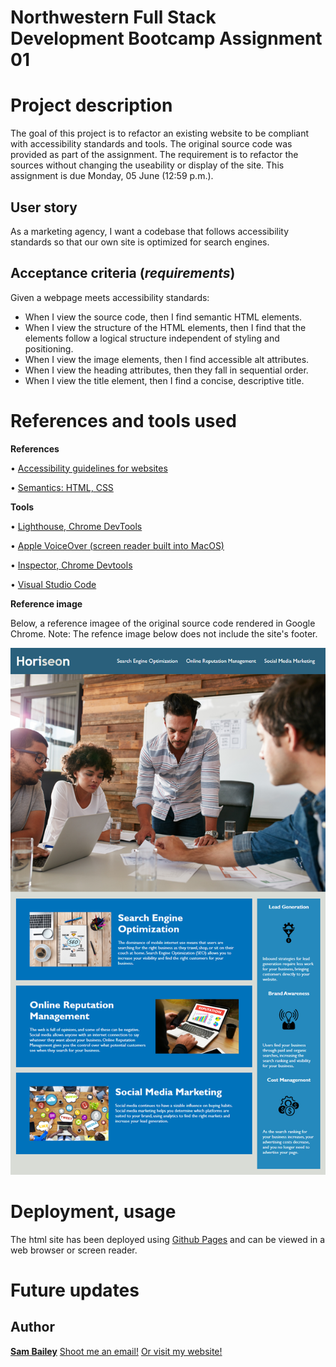 # Northwestern Full Stack Development Bootcamp Assignment 01

# Project description

The goal of this project is to refactor an existing website to be compliant with accessibility standards and tools. The original source code was provided as part of the assignment. The requirement is to refactor the sources without changing the useability or display of the site. This assignment is due Monday, 05 June (12:59 p.m.). 

## User story
As a marketing agency, I want a codebase that follows accessibility standards so that our own site is optimized for search engines.

## Acceptance criteria (_requirements_)
Given a webpage meets accessibility standards:
* When I view the source code, then I find semantic HTML elements.
* When I view the structure of the HTML elements, then I find that the elements follow a logical structure independent of styling and positioning.
* When I view the image elements, then I find accessible alt attributes.
* When I view the heading attributes, then they fall in sequential order.
* When I view the title element, then I find a concise, descriptive title.

# References and tools used

**References**

• [Accessibility guidelines for websites](https://developer.mozilla.org/en-US/docs/Learn/Accessibility)

• [Semantics: HTML, CSS](https://developer.mozilla.org/en-US/docs/Glossary/Semantics)

**Tools**

• [Lighthouse, Chrome DevTools](https://developer.chrome.com/docs/lighthouse/overview/)

• [Apple VoiceOver (screen reader built into MacOS)](https://www.apple.com/voiceover/info/guide/_1121.html#:~:text=About%20VoiceOver&text=To%20turn%20on%20VoiceOver%2C%20press,using%20contracted%20or%20uncontracted%20braille.)

• [Inspector, Chrome Devtools](https://developer.chrome.com/docs/devtools/overview/)

• [Visual Studio Code](https://code.visualstudio.com/learn)

**Reference image**

Below, a reference imagee of the original source code rendered in Google Chrome. Note: The refence image below does not include the site's footer.

![Screenshot of original site.](./assets/01-html-css-git-homework-demo.png)

# Deployment, usage

The html site has been deployed using [Github Pages](https://pages.github.com/) and can be viewed in a web browser or screen reader. 

# Future updates

## Author

[**Sam Bailey**](https://github.com/thoughtsinbuttermilk) [Shoot me an email!](mailto:thoughtsinbuttermilk@gmail.com) [Or visit my website!](http://www.thoughtsinbuttermilk.com)

